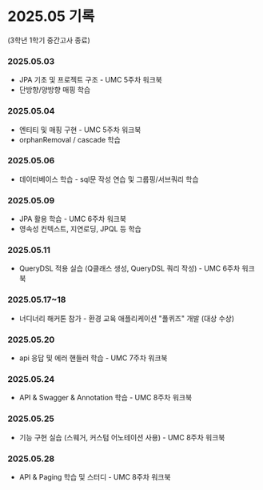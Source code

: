 # 2025.05 기록</br>

(3학년 1학기 중간고사 종료)
### 2025.05.03
* JPA 기초 및 프로젝트 구조 - UMC 5주차 워크북
* 단방향/양방향 매핑 학습

### 2025.05.04
* 엔티티 및 매핑 구현 - UMC 5주차 워크북
* orphanRemoval / cascade 학습

### 2025.05.06
* 데이터베이스 학습 - sql문 작성 연습 및 그룹핑/서브쿼리 학습

### 2025.05.09
* JPA 활용 학습 - UMC 6주차 워크북
* 영속성 컨텍스트, 지연로딩, JPQL 등 학습

### 2025.05.11
* QueryDSL 적용 실습 (Q클래스 생성, QueryDSL 쿼리 작성) - UMC 6주차 워크북

### 2025.05.17~18
* 너디너리 해커톤 참가 - 환경 교육 애플리케이션 "풀퀴즈" 개발 (대상 수상)

### 2025.05.20
* api 응답 및 에러 핸들러 학습 - UMC 7주차 워크북

### 2025.05.24
* API & Swagger & Annotation 학습 - UMC 8주차 워크북

### 2025.05.25
* 기능 구현 실습 (스웨거, 커스텀 어노테이션 사용) - UMC 8주차 워크북

### 2025.05.28
* API & Paging 학습 및 스터디 - UMC 8주차 워크북
